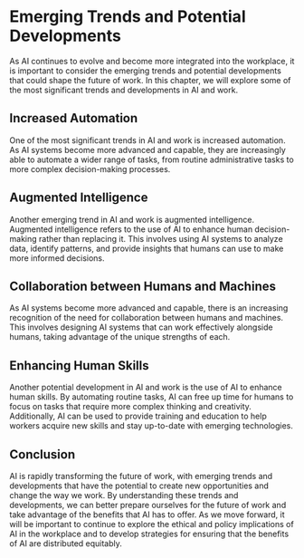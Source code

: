 Emerging Trends and Potential Developments
============================================================================

As AI continues to evolve and become more integrated into the workplace, it is important to consider the emerging trends and potential developments that could shape the future of work. In this chapter, we will explore some of the most significant trends and developments in AI and work.

Increased Automation
--------------------

One of the most significant trends in AI and work is increased automation. As AI systems become more advanced and capable, they are increasingly able to automate a wider range of tasks, from routine administrative tasks to more complex decision-making processes.

Augmented Intelligence
----------------------

Another emerging trend in AI and work is augmented intelligence. Augmented intelligence refers to the use of AI to enhance human decision-making rather than replacing it. This involves using AI systems to analyze data, identify patterns, and provide insights that humans can use to make more informed decisions.

Collaboration between Humans and Machines
-----------------------------------------

As AI systems become more advanced and capable, there is an increasing recognition of the need for collaboration between humans and machines. This involves designing AI systems that can work effectively alongside humans, taking advantage of the unique strengths of each.

Enhancing Human Skills
----------------------

Another potential development in AI and work is the use of AI to enhance human skills. By automating routine tasks, AI can free up time for humans to focus on tasks that require more complex thinking and creativity. Additionally, AI can be used to provide training and education to help workers acquire new skills and stay up-to-date with emerging technologies.

Conclusion
----------

AI is rapidly transforming the future of work, with emerging trends and developments that have the potential to create new opportunities and change the way we work. By understanding these trends and developments, we can better prepare ourselves for the future of work and take advantage of the benefits that AI has to offer. As we move forward, it will be important to continue to explore the ethical and policy implications of AI in the workplace and to develop strategies for ensuring that the benefits of AI are distributed equitably.
